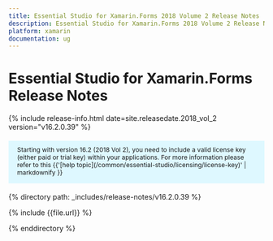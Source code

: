```yaml
---
title: Essential Studio for Xamarin.Forms 2018 Volume 2 Release Notes
description: Essential Studio for Xamarin.Forms 2018 Volume 2 Release Notes
platform: xamarin
documentation: ug
---
```


# Essential Studio for  Xamarin.Forms Release Notes

{% include release-info.html date=site.releasedate.2018_vol_2  version="v16.2.0.39" %} 

<style>
#license {
    font-size: .88em!important;
margin-top: 1.5em;     margin-bottom: 1.5em;
    background-color: #def8ff;
    padding: 10px 17px 14px;
}
</style>

<div id="license">
Starting with version 16.2 (2018 Vol 2), you need to include a valid license key (either paid or trial key) within your applications. 
For more information please refer to this {{'[help topic](/common/essential-studio/licensing/license-key)' | markdownify }}   
</div>


{% directory path: _includes/release-notes/v16.2.0.39 %}

{% include {{file.url}} %}

{% enddirectory %}